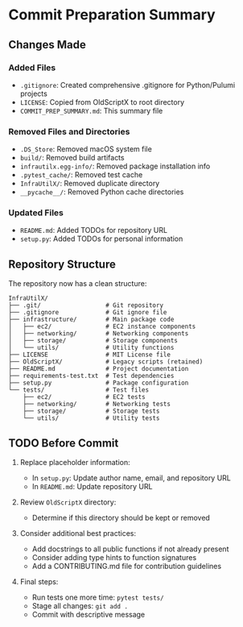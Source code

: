 # Commit Preparation Summary

## Changes Made

### Added Files
- `.gitignore`: Created comprehensive .gitignore for Python/Pulumi projects
- `LICENSE`: Copied from OldScriptX to root directory
- `COMMIT_PREP_SUMMARY.md`: This summary file

### Removed Files and Directories
- `.DS_Store`: Removed macOS system file
- `build/`: Removed build artifacts
- `infrautilx.egg-info/`: Removed package installation info
- `.pytest_cache/`: Removed test cache
- `InfraUtilX/`: Removed duplicate directory
- `__pycache__/`: Removed Python cache directories

### Updated Files
- `README.md`: Added TODOs for repository URL
- `setup.py`: Added TODOs for personal information

## Repository Structure

The repository now has a clean structure:

```
InfraUtilX/
├── .git/                  # Git repository
├── .gitignore             # Git ignore file
├── infrastructure/        # Main package code
│   ├── ec2/               # EC2 instance components
│   ├── networking/        # Networking components
│   ├── storage/           # Storage components
│   └── utils/             # Utility functions
├── LICENSE                # MIT License file
├── OldScriptX/            # Legacy scripts (retained)
├── README.md              # Project documentation
├── requirements-test.txt  # Test dependencies
├── setup.py               # Package configuration
└── tests/                 # Test files
    ├── ec2/               # EC2 tests
    ├── networking/        # Networking tests
    ├── storage/           # Storage tests
    └── utils/             # Utility tests
```

## TODO Before Commit

1. Replace placeholder information:
   - In `setup.py`: Update author name, email, and repository URL
   - In `README.md`: Update repository URL

2. Review `OldScriptX` directory:
   - Determine if this directory should be kept or removed

3. Consider additional best practices:
   - Add docstrings to all public functions if not already present
   - Consider adding type hints to function signatures
   - Add a CONTRIBUTING.md file for contribution guidelines

4. Final steps:
   - Run tests one more time: `pytest tests/`
   - Stage all changes: `git add .`
   - Commit with descriptive message 